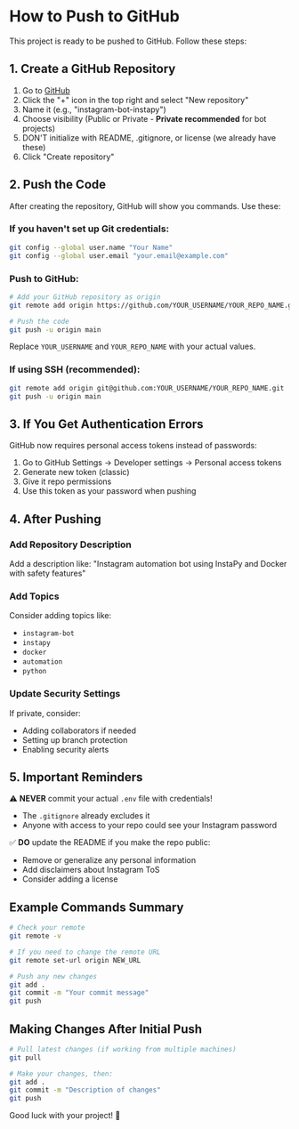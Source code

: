 # How to Push to GitHub

This project is ready to be pushed to GitHub. Follow these steps:

## 1. Create a GitHub Repository

1. Go to [GitHub](https://github.com)
2. Click the "+" icon in the top right and select "New repository"
3. Name it (e.g., "instagram-bot-instapy")
4. Choose visibility (Public or Private - **Private recommended** for bot projects)
5. DON'T initialize with README, .gitignore, or license (we already have these)
6. Click "Create repository"

## 2. Push the Code

After creating the repository, GitHub will show you commands. Use these:

### If you haven't set up Git credentials:
```bash
git config --global user.name "Your Name"
git config --global user.email "your.email@example.com"
```

### Push to GitHub:
```bash
# Add your GitHub repository as origin
git remote add origin https://github.com/YOUR_USERNAME/YOUR_REPO_NAME.git

# Push the code
git push -u origin main
```

Replace `YOUR_USERNAME` and `YOUR_REPO_NAME` with your actual values.

### If using SSH (recommended):
```bash
git remote add origin git@github.com:YOUR_USERNAME/YOUR_REPO_NAME.git
git push -u origin main
```

## 3. If You Get Authentication Errors

GitHub now requires personal access tokens instead of passwords:

1. Go to GitHub Settings → Developer settings → Personal access tokens
2. Generate new token (classic)
3. Give it repo permissions
4. Use this token as your password when pushing

## 4. After Pushing

### Add Repository Description
Add a description like: "Instagram automation bot using InstaPy and Docker with safety features"

### Add Topics
Consider adding topics like:
- `instagram-bot`
- `instapy`
- `docker`
- `automation`
- `python`

### Update Security Settings
If private, consider:
- Adding collaborators if needed
- Setting up branch protection
- Enabling security alerts

## 5. Important Reminders

⚠️ **NEVER** commit your actual `.env` file with credentials!
- The `.gitignore` already excludes it
- Anyone with access to your repo could see your Instagram password

✅ **DO** update the README if you make the repo public:
- Remove or generalize any personal information
- Add disclaimers about Instagram ToS
- Consider adding a license

## Example Commands Summary

```bash
# Check your remote
git remote -v

# If you need to change the remote URL
git remote set-url origin NEW_URL

# Push any new changes
git add .
git commit -m "Your commit message"
git push
```

## Making Changes After Initial Push

```bash
# Pull latest changes (if working from multiple machines)
git pull

# Make your changes, then:
git add .
git commit -m "Description of changes"
git push
```

Good luck with your project! 🚀